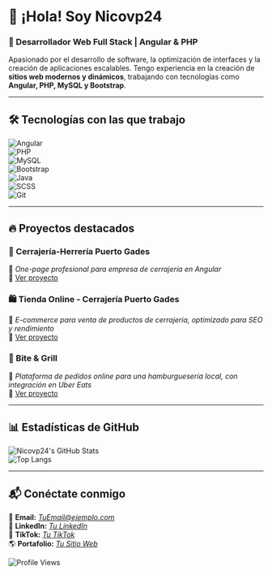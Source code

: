 # 👋 ¡Hola! Soy **Nicovp24**  

### 🚀 Desarrollador Web Full Stack | Angular & PHP  

Apasionado por el desarrollo de software, la optimización de interfaces y la creación de aplicaciones escalables. Tengo experiencia en la creación de **sitios web modernos y dinámicos**, trabajando con tecnologías como **Angular, PHP, MySQL y Bootstrap**.  

---

## 🛠️ Tecnologías con las que trabajo  

![Angular](https://img.shields.io/badge/Angular-DD0031?style=for-the-badge&logo=angular&logoColor=white)  
![PHP](https://img.shields.io/badge/PHP-777BB4?style=for-the-badge&logo=php&logoColor=white)  
![MySQL](https://img.shields.io/badge/MySQL-4479A1?style=for-the-badge&logo=mysql&logoColor=white)  
![Bootstrap](https://img.shields.io/badge/Bootstrap-7952B3?style=for-the-badge&logo=bootstrap&logoColor=white)  
![Java](https://img.shields.io/badge/Java-ED8B00?style=for-the-badge&logo=java&logoColor=white)  
![SCSS](https://img.shields.io/badge/SCSS-CC6699?style=for-the-badge&logo=sass&logoColor=white)  
![Git](https://img.shields.io/badge/Git-F05032?style=for-the-badge&logo=git&logoColor=white)  

---

## 🔥 Proyectos destacados  

### **🔑 Cerrajería-Herrería Puerto Gades**  
📌 *One-page profesional para empresa de cerrajería en Angular*  
🔗 [Ver proyecto](#)  

### **🛍️ Tienda Online - Cerrajería Puerto Gades**  
📌 *E-commerce para venta de productos de cerrajería, optimizado para SEO y rendimiento*  
🔗 [Ver proyecto](#)  

### **🍔 Bite & Grill**  
📌 *Plataforma de pedidos online para una hamburguesería local, con integración en Uber Eats*  
🔗 [Ver proyecto](#)  

---

## 📊 Estadísticas de GitHub  

![Nicovp24's GitHub Stats](https://github-readme-stats.vercel.app/api?username=Nicovp24&show_icons=true&theme=tokyonight)  
![Top Langs](https://github-readme-stats.vercel.app/api/top-langs/?username=Nicovp24&layout=compact&theme=tokyonight)  

---

## 📬 Conéctate conmigo  

📧 **Email:** _[TuEmail@ejemplo.com](mailto:TuEmail@ejemplo.com)_  
🔗 **LinkedIn:** _[Tu LinkedIn](#)_  
🎥 **TikTok:** _[Tu TikTok](#)_  
🌎 **Portafolio:** _[Tu Sitio Web](#)_  

![Profile Views](https://komarev.com/ghpvc/?username=Nicovp24&color=blue&style=flat)  
